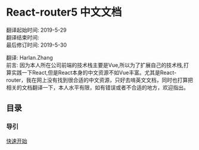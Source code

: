 # React-router5 中文文档
翻译起始时间: 2019-5-29  
翻译结束时间:   
最后修订时间: 2019-5-30

翻译: Harlan.Zhang  
前言: 因为本人所在公司前端的技术栈主要是Vue,所以为了扩展自己的技术栈,打算实践一下React,但是React本身的中文资源不如Vue丰富。尤其是React-router，我在网上没有找到很合适的中文资源，只好去啃英文文档，同时也打算把相关的文档翻译一下，本人水平有限，如有错误或者不合适的地方，欢迎指出。  

## 目录
  
### 导引
[快速开始](https://github.com/Harlan-ZhangDongXing/React-router-chinese/blob/master/guides/Quick%20Start.md)



